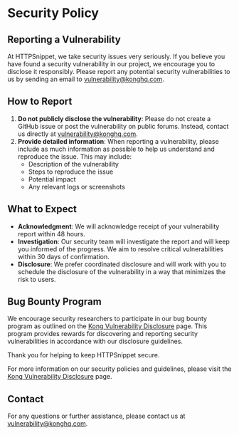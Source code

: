 # Security Policy

## Reporting a Vulnerability

At HTTPSnippet, we take security issues very seriously. If you believe you have found a security vulnerability in our project, we encourage you to disclose it responsibly. Please report any potential security vulnerabilities to us by sending an email to [vulnerability@konghq.com](mailto:vulnerability@konghq.com).

## How to Report

1. **Do not publicly disclose the vulnerability**: Please do not create a GitHub issue or post the vulnerability on public forums. Instead, contact us directly at [vulnerability@konghq.com](mailto:vulnerability@konghq.com).
2. **Provide detailed information**: When reporting a vulnerability, please include as much information as possible to help us understand and reproduce the issue. This may include:
   - Description of the vulnerability
   - Steps to reproduce the issue
   - Potential impact
   - Any relevant logs or screenshots

## What to Expect

- **Acknowledgment**: We will acknowledge receipt of your vulnerability report within 48 hours.
- **Investigation**: Our security team will investigate the report and will keep you informed of the progress. We aim to resolve critical vulnerabilities within 30 days of confirmation.
- **Disclosure**: We prefer coordinated disclosure and will work with you to schedule the disclosure of the vulnerability in a way that minimizes the risk to users.

## Bug Bounty Program

We encourage security researchers to participate in our bug bounty program as outlined on the [Kong Vulnerability Disclosure](https://konghq.com/compliance/bug-bounty) page. This program provides rewards for discovering and reporting security vulnerabilities in accordance with our disclosure guidelines.

Thank you for helping to keep HTTPSnippet secure.

For more information on our security policies and guidelines, please visit the [Kong Vulnerability Disclosure](https://konghq.com/compliance/bug-bounty) page.

## Contact

For any questions or further assistance, please contact us at [vulnerability@konghq.com](mailto:vulnerability@konghq.com).
